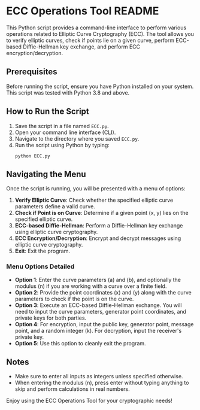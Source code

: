 
# ECC Operations Tool README

This Python script provides a command-line interface to perform various operations related to Elliptic Curve Cryptography (ECC). The tool allows you to verify elliptic curves, check if points lie on a given curve, perform ECC-based Diffie-Hellman key exchange, and perform ECC encryption/decryption.

## Prerequisites

Before running the script, ensure you have Python installed on your system. This script was tested with Python 3.8 and above.

## How to Run the Script

1. Save the script in a file named `ECC.py`.
2. Open your command line interface (CLI).
3. Navigate to the directory where you saved `ECC.py`.
4. Run the script using Python by typing:
   ```
   python ECC.py
   ```

## Navigating the Menu

Once the script is running, you will be presented with a menu of options:

1. **Verify Elliptic Curve**: Check whether the specified elliptic curve parameters define a valid curve.
2. **Check if Point is on Curve**: Determine if a given point (x, y) lies on the specified elliptic curve.
3. **ECC-based Diffie-Hellman**: Perform a Diffie-Hellman key exchange using elliptic curve cryptography.
4. **ECC Encryption/Decryption**: Encrypt and decrypt messages using elliptic curve cryptography.
5. **Exit**: Exit the program.

### Menu Options Detailed

- **Option 1**: Enter the curve parameters \(a\) and \(b\), and optionally the modulus \(n\) if you are working with a curve over a finite field.
- **Option 2**: Provide the point coordinates \(x\) and \(y\) along with the curve parameters to check if the point is on the curve.
- **Option 3**: Execute an ECC-based Diffie-Hellman exchange. You will need to input the curve parameters, generator point coordinates, and private keys for both parties.
- **Option 4**: For encryption, input the public key, generator point, message point, and a random integer \(k\). For decryption, input the receiver's private key.
- **Option 5**: Use this option to cleanly exit the program.

## Notes

- Make sure to enter all inputs as integers unless specified otherwise.
- When entering the modulus \(n\), press enter without typing anything to skip and perform calculations in real numbers.

Enjoy using the ECC Operations Tool for your cryptographic needs!
